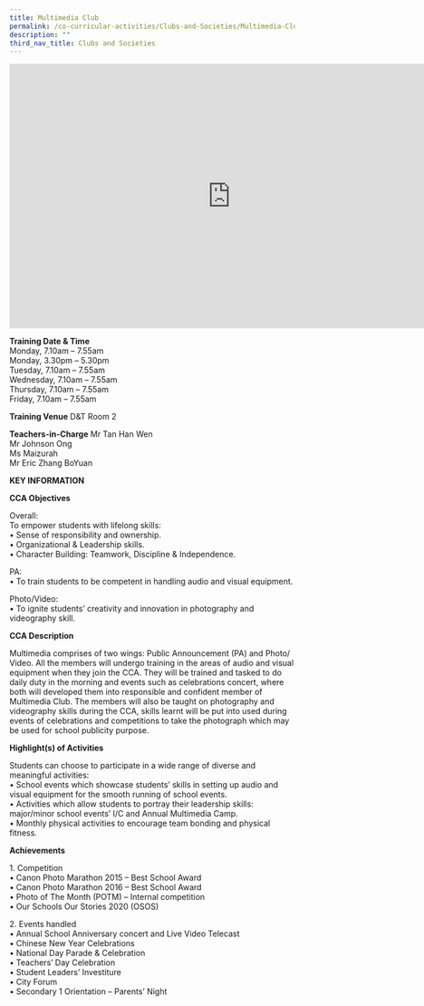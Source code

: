 ```yaml
---
title: Multimedia Club
permalink: /co-curricular-activities/Clubs-and-Societies/Multimedia-Club/
description: ""
third_nav_title: Clubs and Societies
---
```

<iframe allowfullscreen="true" height="467" width="780" frameborder="0" src="https://docs.google.com/presentation/d/e/2PACX-1vThOTx2EwSArb374cWPYyHZX8ETzjOF9WMiVGP1_GPcXgtvyfE8pH09YIQatXu7N5COYYuw-6munHsP/embed?start=true&amp;loop=true&amp;delayms=5000"></iframe>

**Training Date &amp; Time**<br>
Monday, 7.10am – 7.55am <br>
Monday, 3.30pm – 5.30pm <br>
Tuesday, 7.10am – 7.55am <br>
Wednesday, 7.10am – 7.55am <br>
Thursday, 7.10am – 7.55am <br>
Friday, 7.10am – 7.55am

**Training Venue**
D&amp;T Room 2

**Teachers-in-Charge**
Mr Tan Han Wen <br>
Mr Johnson Ong <br>
Ms Maizurah <br>
Mr Eric Zhang BoYuan
		
**KEY INFORMATION**

**CCA Objectives**

Overall:<br>
To empower students with lifelong skills:<br>
• Sense of responsibility and ownership.<br>
• Organizational &amp; Leadership skills.<br>
• Character Building: Teamwork, Discipline &amp; Independence.

  

PA:<br>
• To train students to be competent in handling audio and visual equipment.

  

Photo/Video:<br>
• To ignite students’ creativity and innovation in photography and videography skill.

**CCA Description**

Multimedia comprises of two wings: Public Announcement (PA) and Photo/ Video. All the members will undergo training in the areas of audio and visual equipment when they join the CCA. They will be trained and tasked to do daily duty in the morning and events such as celebrations concert, where both will developed them into responsible and confident member of Multimedia Club. The members will also be taught on photography and videography skills during the CCA, skills learnt will be put into used during events of celebrations and competitions to take the photograph which may be used for school publicity purpose.

**Highlight(s) of Activities**

Students can choose to participate in a wide range of diverse and meaningful activities:<br>
• School events which showcase students’ skills in setting up audio and visual equipment for the smooth running of school events.<br>
• Activities which allow students to portray their leadership skills: major/minor school events’ I/C and Annual Multimedia Camp.<br>
• Monthly physical activities to encourage team bonding and physical fitness.

**Achievements**

1\. Competition<br>
• Canon Photo Marathon 2015 – Best School Award<br>
• Canon Photo Marathon 2016 – Best School Award<br>
• Photo of The Month (POTM) – Internal competition<br>
• Our Schools Our Stories 2020 (OSOS)

  

2\. Events handled<br>
• Annual School Anniversary concert and Live Video Telecast<br>
• Chinese New Year Celebrations<br>
• National Day Parade &amp; Celebration<br>
• Teachers’ Day Celebration<br>
• Student Leaders’ Investiture<br>
• City Forum<br>
• Secondary 1 Orientation – Parents’ Night